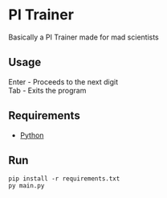# PI Trainer
 Basically a PI Trainer made for mad scientists

## Usage

Enter - Proceeds to the next digit<br>
Tab -  Exits the program

## Requirements

- [Python](https://www.python.org/downloads/)

## Run

    pip install -r requirements.txt
    py main.py
